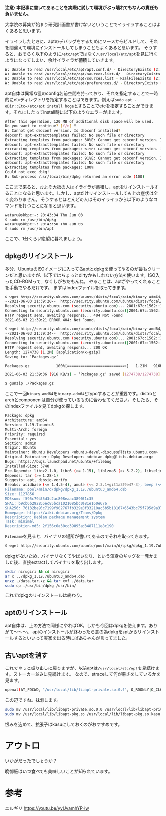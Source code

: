 

**注意: 本記事に書いてあることを実際に試して環境がぶっ壊れてもなんの責任も負いません。**



大学院の募集が始まり研究計画書が書けないということでイライラすることはよくあると思います。

イライラしたときに、aptのデバッグをするためにソースからビルドして、それを間違えて環境にインストールしてしまうこともよくあると思います。
そうすると、おそらく以下のように`/etc/apt`ではなく`/usr/local/etc/apt`を見に行くようになってしまい、余計イライラが蓄積していきます。
```.sh
W: Unable to read /usr/local/etc/apt/apt.conf.d/ - DirectoryExists (2: No such file or directory)
W: Unable to read /usr/local/etc/apt/sources.list.d/ - DirectoryExists (2: No such file or directory)
W: Unable to read /usr/local/etc/apt/sources.list - RealFileExists (2: No such file or directory)
W: Unable to read /usr/local/etc/apt/preferences.d/ - DirectoryExists (2: No such file or directory)
```

apt自体は異常な量のconfig名前空間を持っており、それを指定することで一時的にetcディレクトリを指定することはできます。例えば`sudo apt -oDir::Etc=/etc/apt install hoge`とすることでetcを指定することができます。それにしたってinstall時に以下のようなエラーが出ます。
```.sh
After this operation, 120 MB of additional disk space will be used.
Do you want to continue? [Y/n] Y
E: Cannot get debconf version. Is debconf installed?
debconf: apt-extracttemplates failed: No such file or directory
Extracting templates from packages: 30%E: Cannot get debconf version. Is debconf installed?
debconf: apt-extracttemplates failed: No such file or directory
Extracting templates from packages: 61%E: Cannot get debconf version. Is debconf installed?
debconf: apt-extracttemplates failed: No such file or directory
Extracting templates from packages: 91%E: Cannot get debconf version. Is debconf installed?
debconf: apt-extracttemplates failed: No such file or directory
Extracting templates from packages: 100%
Could not exec dpkg!
E: Sub-process /usr/local/bin/dpkg returned an error code (100)
```

ここまで来ると、およそ大抵の人はイライラが蓄積し、aptをリインストールすることになると思います。しかし、aptだけリインストールしても上の症状は全く変わりません。
そうするとほとんどの人はそのイライラから以下のようなコマンドを打つことになると思います。
```.sh
wataru@skbpc:~: 20:43:34 Thu Jun 03
$ sudo rm /usr/bin/dpkg
wataru@skbpc:~: 20:43:50 Thu Jun 03
$ sudo rm /usr/bin/apt
```

ここで、1分くらい絶望に暮れましょう。


## dpkgのリインストール
多分、UbuntuのISOイメージに入ってるaptとdpkgを使ってやるのが最もクリーンだと思いますが、以下ではちょっとdirtyかもしれない方法を使います。ISO入ったCD-ROMって、なくしがちだもんね。
やることは、aptがやってくれることを手動でやるだけです。
まずはIndexファイルを取ってきます。
```.sh
$ wget http://security.ubuntu.com/ubuntu/dists/focal/main/binary-adm64/Packages.gz
--2021-06-03 21:39:20--  http://security.ubuntu.com/ubuntu/dists/focal/main/binary-adm64/Packages.gz
Resolving security.ubuntu.com (security.ubuntu.com)... 2001:67c:1562::15, 2001:67c:1562::18, 91.189.91.39, ...
Connecting to security.ubuntu.com (security.ubuntu.com)|2001:67c:1562::15|:80... connected.
HTTP request sent, awaiting response... 404 Not Found
2021-06-03 21:39:21 ERROR 404: Not Found.

$ wget http://security.ubuntu.com/ubuntu/dists/focal/main/binary-amd64/Packages.gz
--2021-06-03 21:39:34--  http://security.ubuntu.com/ubuntu/dists/focal/main/binary-amd64/Packages.gz
Resolving security.ubuntu.com (security.ubuntu.com)... 2001:67c:1562::15, 2001:67c:1562::18, 91.189.91.39, ...
Connecting to security.ubuntu.com (security.ubuntu.com)|2001:67c:1562::15|:80... connected.
HTTP request sent, awaiting response... 200 OK
Length: 1274738 (1.2M) [application/x-gzip]
Saving to: ‘Packages.gz’

Packages.gz            100%[==========================>]   1.21M   916KB/s    in 1.4s

2021-06-03 21:39:36 (916 KB/s) - ‘Packages.gz’ saved [1274738/1274738]

$ gunzip ./Packages.gz
```
ここで一回`binary-amd64`を`binary-adm64`とtypoすることが重要です。distroとarchとcomponentは自分が使っているものに合わせてください。そしたら、そのIndexファイルを見てdpkgを探します。
```.sh
Package: dpkg
Architecture: amd64
Version: 1.19.7ubuntu3
Multi-Arch: foreign
Priority: required
Essential: yes
Section: admin
Origin: Ubuntu
Maintainer: Ubuntu Developers <ubuntu-devel-discuss@lists.ubuntu.com>
Original-Maintainer: Dpkg Developers <debian-dpkg@lists.debian.org>
Bugs: https://bugs.launchpad.net/ubuntu/+filebug
Installed-Size: 6740
Pre-Depends: libbz2-1.0, libc6 (>= 2.15), liblzma5 (>= 5.2.2), libselinux1 (>= 2.3), libzstd1 (>= 1.3.2), zlib1g (>= 1:1.1.4)
Depends: tar (>= 1.28-1)
Suggests: apt, debsig-verify
Breaks: acidbase (<= 1.4.5-4), amule (<< 2.3.1+git1a369e47-3), beep (<< 1.3-4), im (<< 1:151-4), libapt-pkg5.0 (<< 1.7~b), libdpkg-perl (<< 1.18.11), lsb-base (<< 10.2019031300), netselect (<< 0.3.ds1-27), pconsole (<< 1.0-12), phpgacl (<< 3.3.7-7.3), pure-ftpd (<< 1.0.43-1), systemtap (<< 2.8-1), terminatorx (<< 4.0.1-1), xvt (<= 2.1-20.1)
Filename: pool/main/d/dpkg/dpkg_1.19.7ubuntu3_amd64.deb
Size: 1127856
MD5sum: f595c79475d3c2ac808eaac389071c35
SHA1: b9cb6b292865ec85bca1021085bc0e81e160e676
SHA256: 76132be95c7199f902767fb329e0f33210ac5b5b1816746543bc75f795d9a37c
Homepage: https://wiki.debian.org/Teams/Dpkg
Description: Debian package management system
Task: minimal
Description-md5: 2f156c6a30cc39895ad3487111e8c190
```
`Filename`を見ると、バイナリの場所が書いてあるのでそれを取ってきます。
```.sh
$ wget http://security.ubuntu.com/ubuntu/pool/main/d/dpkg/dpkg_1.19.7ubuntu3_amd64.deb
```

dpkgがないため、バイナリなくてやばいなり、という渾身のギャグを一発かました後、直接extractしてバイナリを取り出します。
```.sh
mkdir nirugiri && cd nirugiri
ar x ../dpkg_1.19.7ubuntu3_amd64.deb
unxz ./data.tar.xz && tar xvf ./data.tar
sudo cp ./usr/bin/dpkg /usr/bin/
```

これでdpkgのリインストールは終わり。

## aptのリインストール
apt自体は、上の方法で同様にやればOK。しかも今回はdpkgを使えます。ありがて〜〜〜。
aptのインストールが終わったら念の為dpkgをaptからリインストールするといいって実家を出る時にばあちゃんが言ってました。

## 古いaptを消す
これでやっと振り出しに戻りますが、以前aptは`/usr/local/etc/apt`を見続けます。ストーカー並みに見続けます。
なので、straceして何が悪さをしているかを見ます。
```.sh
openat(AT_FDCWD, "/usr/local/lib/libapt-private.so.0.0", O_RDONLY|O_CLOEXEC) = 3
```
この辺ですね。抹消します。
```.sh
sudo mv /usr/local/lib/libapt-private.so.0.0 /usr/local/lib/libapt-private.so.0.0.kasu
sudo mv /usr/local/lib/libapt-pkg.so /usr/local/lib/libapt-pkg.so.kasu
```
恨みを込めて、拡張子はkasuにしておくのがおすすめです。


# アウトロ
いかがだったでしょうか？


晩御飯はいつ食べても美味しいことが知られています。



# 参考
ニルギリ
https://youtu.be/yvUvamhYPHw

